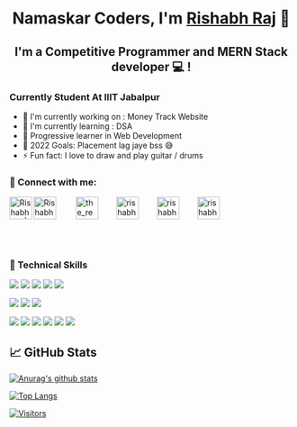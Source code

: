 <h1 align="center">
Namaskar Coders, I'm <a href="https://www.29rj.dev/" target="_blank" rel="noreferrer">Rishabh Raj</a> 👋
</h1>

<h2 align="center">
I'm a Competitive Programmer and MERN Stack developer 💻 !
</h2> 

### Currently Student At IIIT Jabalpur 

- 🔭 I'm currently working on : Money Track Website
- 🌱 I'm currently learning : DSA 
- 👯 Progressive learner in Web Development
- 🥅 2022 Goals: Placement lag jaye bss 😅
- ⚡ Fun fact: I love to draw and play guitar / drums


### 🤝 Connect with me:
<a href="https://www.linkedin.com/in/rishabh-raj-35ab3a1a4/"><img align="left" src="https://raw.githubusercontent.com/yushi1007/yushi1007/main/images/linkedin.svg" alt="Rishabh Raj | LinkedIn" height="40" width="40"/></a>
<a href="https://www.instagram.com/rishabhraj11101/">
<img align="left" src="https://raw.githubusercontent.com/yushi1007/yushi1007/main/images/instagram.svg" alt="Rishabh Raj" height="40" width="40"/></a>&emsp;&emsp;
<a href="https://www.codechef.com/users/rj29" target="blank"><img align="center" src="https://cdn.jsdelivr.net/npm/simple-icons@3.1.0/icons/codechef.svg" alt="the_real_king" height="40" width="40" /></a>&emsp;&emsp;
<a href="https://codeforces.com/profile/rishabhraj29" target="blank"><img align="center" src="https://cdn.jsdelivr.net/npm/simple-icons@3.0.1/icons/codeforces.svg" alt="rishabh_devbanshi" height="40" width="40" /></a>&emsp;&emsp;
<a href="https://www.leetcode.com/rishabhraj29" target="blank"><img align="center" src="https://raw.githubusercontent.com/rahuldkjain/github-profile-readme-generator/master/src/images/icons/Social/leet-code.svg" alt="rishabh_devbanshi" height="40" width="40" /></a>&emsp;&emsp;
<a href="https://auth.geeksforgeeks.org/user/rishabhrr8253" target="blank"><img align="center" src="https://raw.githubusercontent.com/rahuldkjain/github-profile-readme-generator/master/src/images/icons/Social/geeks-for-geeks.svg" alt="rishabh_devba" height="40" width="40" /></a>
</p>

</br>
<br/>

### 💼 Technical Skills

![](https://img.shields.io/badge/Code-React-informational?style=flat&logo=react&color=61DAFB)
![](https://img.shields.io/badge/Code-JavaScript-informational?style=flat&logo=JavaScript&color=F7DF1E)
![](https://img.shields.io/badge/Code-HTML5-informational?style=flat&logo=HTML5&color=E34F26)
![](https://img.shields.io/badge/Code-PostgreSQL-informational?style=flat&logo=PostgreSQL&color=336791)
![](https://img.shields.io/badge/Code-SQLite-informational?style=flat&logo=SQLite&color=003B57)

![](https://img.shields.io/badge/Style-Bootstrap-informational?style=flat&logo=Bootstrap&color=7952B3)
![](https://img.shields.io/badge/Style-CSS3-informational?style=flat&logo=CSS3&color=1572B6)
![](https://img.shields.io/badge/Style-styled--components-informational?style=flat&logo=styled-components&color=DB7093)


![](https://img.shields.io/badge/Tools-Figma-informational?style=flat&logo=Figma&color=F24E1E)
![](https://img.shields.io/badge/Tools-NPM-informational?style=flat&logo=NPM&color=CB3837)
![](https://img.shields.io/badge/Tools-Heroku-informational?style=flat&logo=Heroku&color=430098)
![](https://img.shields.io/badge/Tools-Netlify-informational?style=flat&logo=netlify&color=00C7B7)
![](https://img.shields.io/badge/Tools-Git-informational?style=flat&logo=Git&color=F05032)
![](https://img.shields.io/badge/Tools-GitHub-informational?style=flat&logo=GitHub&color=181717)

## 📈 GitHub Stats 

[![Anurag's github stats](https://github-readme-stats.vercel.app/api?username=29rj)](https://github.com/29rj)

[![Top Langs](https://github-readme-stats.vercel.app/api/top-langs/?username=29rj&layout=compact)](https://github.com/29rj)

[![Visitors](https://visitor-badge.glitch.me/badge?page_id=29rj.29rj)](https://www.29rj.dev/)


<!--
**29rj/29rj** is a ✨ _special_ ✨ repository because its `README.md` (this file) appears on your GitHub profile.

Here are some ideas to get you started:

- 🔭 I’m currently working on ...
- 🌱 I’m currently learning ...
- 👯 I’m looking to collaborate on ...
- 🤔 I’m looking for help with ...
- 💬 Ask me about ...
- 📫 How to reach me: ...
- 😄 Pronouns: ...
- ⚡ Fun fact: ...
-->
